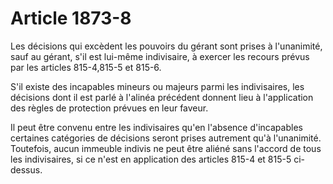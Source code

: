 # Article 1873-8

Les décisions qui excèdent les pouvoirs du gérant sont prises à l'unanimité, sauf au gérant, s'il est lui-même indivisaire, à exercer les recours prévus par les articles 815-4,815-5 et 815-6.

S'il existe des incapables mineurs ou majeurs parmi les indivisaires, les décisions dont il est parlé à l'alinéa précédent donnent lieu à l'application des règles de protection prévues en leur faveur.

Il peut être convenu entre les indivisaires qu'en l'absence d'incapables certaines catégories de décisions seront prises autrement qu'à l'unanimité. Toutefois, aucun immeuble indivis ne peut être aliéné sans l'accord de tous les indivisaires, si ce n'est en application des articles 815-4 et 815-5 ci-dessus.
